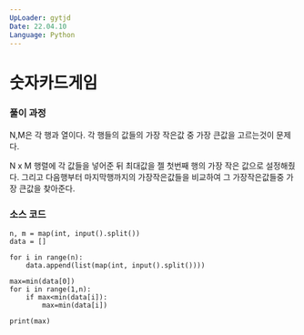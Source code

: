 ```yaml
---
UpLoader: gytjd
Date: 22.04.10
Language: Python
---
```


# 숫자카드게임

 
  

### 풀이 과정  

N,M은 각 행과 열이다.
각 행들의 값들의 가장 작은값 중 가장 큰값을 고르는것이 문제다.

N x M 행렬에 각 값들을 넣어준 뒤 최대값을 젤 첫번째 행의 가장 작은 값으로 설정해줬다.
그리고 다음행부터 마지막행까지의 가장작은값들을 비교하여 그 가장작은값들중 가장 큰값을 찾아준다.

### 소스 코드

```
n, m = map(int, input().split())
data = []

for i in range(n):
    data.append(list(map(int, input().split())))

max=min(data[0])
for i in range(1,n):
    if max<min(data[i]):
        max=min(data[i])

print(max)    

```
